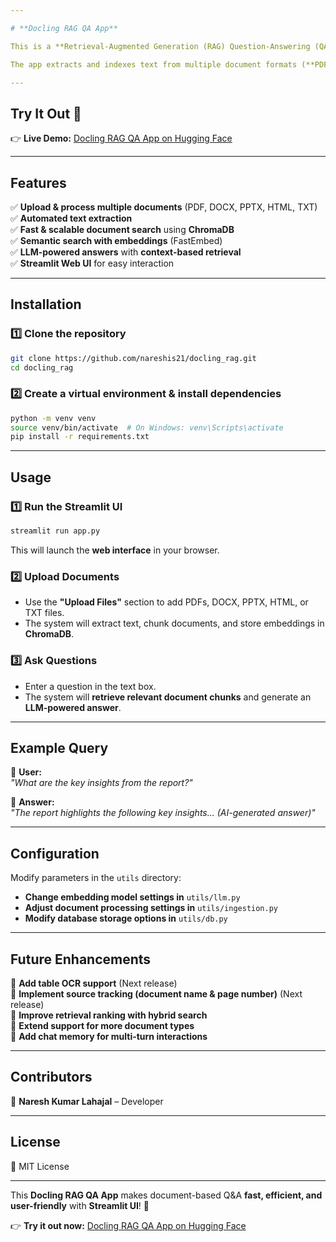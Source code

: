 ```yaml
---

# **Docling RAG QA App**  

This is a **Retrieval-Augmented Generation (RAG) Question-Answering (QA) system** built using **Docling** for document processing, **ChromaDB** for vector storage, and **Streamlit** for a user-friendly web UI.  

The app extracts and indexes text from multiple document formats (**PDF, DOCX, PPTX, HTML, TXT**), allowing users to **upload documents**, **ask questions**, and receive **LLM-generated answers** with **relevant document content.**  

---
```


## **Try It Out** 🚀  
👉 **Live Demo:** [Docling RAG QA App on Hugging Face](https://huggingface.co/spaces/NEXAS/docling_rag)  

---

## **Features**  
✅ **Upload & process multiple documents** (PDF, DOCX, PPTX, HTML, TXT)  
✅ **Automated text extraction**  
✅ **Fast & scalable document search** using **ChromaDB**  
✅ **Semantic search with embeddings** (FastEmbed)  
✅ **LLM-powered answers** with **context-based retrieval**  
✅ **Streamlit Web UI** for easy interaction  

---

## **Installation**  
### **1️⃣ Clone the repository**  
```bash
git clone https://github.com/nareshis21/docling_rag.git
cd docling_rag
```

### **2️⃣ Create a virtual environment & install dependencies**  
```bash
python -m venv venv
source venv/bin/activate  # On Windows: venv\Scripts\activate
pip install -r requirements.txt
```

---

## **Usage**  
### **1️⃣ Run the Streamlit UI**  
```bash
streamlit run app.py
```
This will launch the **web interface** in your browser.  

### **2️⃣ Upload Documents**  
- Use the **"Upload Files"** section to add PDFs, DOCX, PPTX, HTML, or TXT files.  
- The system will extract text, chunk documents, and store embeddings in **ChromaDB**.  

### **3️⃣ Ask Questions**  
- Enter a question in the text box.  
- The system will **retrieve relevant document chunks** and generate an **LLM-powered answer**.  

---

## **Example Query**  
📝 **User:**  
*"What are the key insights from the report?"*  

🤖 **Answer:**  
*"The report highlights the following key insights... (AI-generated answer)"*  

---

## **Configuration**  
Modify parameters in the `utils` directory:  
- **Change embedding model settings in** `utils/llm.py`  
- **Adjust document processing settings in** `utils/ingestion.py`  
- **Modify database storage options in** `utils/db.py`  

---

## **Future Enhancements**  
🚀 **Add table OCR support** (Next release)  
🚀 **Implement source tracking (document name & page number)** (Next release)  
🚀 **Improve retrieval ranking with hybrid search**  
🚀 **Extend support for more document types**  
🚀 **Add chat memory for multi-turn interactions**  

---

## **Contributors**  
👤 **Naresh Kumar Lahajal** – Developer  

---

## **License**  
📜 MIT License  

---

This **Docling RAG QA App** makes document-based Q&A **fast, efficient, and user-friendly** with **Streamlit UI**! 🚀  

👉 **Try it out now:** [Docling RAG QA App on Hugging Face](https://huggingface.co/spaces/NEXAS/docling_rag)  
